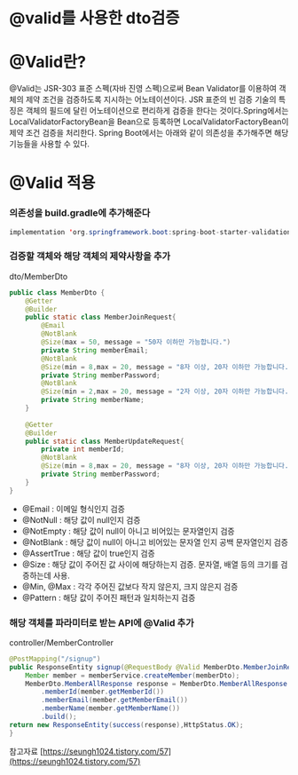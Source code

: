 # @valid를 사용한 dto검증

# @Valid란?

@Valid는 JSR-303 표준 스펙(자바 진영 스펙)으로써 Bean Validator를 이용하여 객체의 제약 조건을 검증하도록 지시하는 어노테이션이다. JSR 표준의 빈 검증 기술의 특징은 객체의 필드에 달린 어노테이션으로 편리하게 검증을 한다는 것이다.Spring에서는 LocalValidatorFactoryBean을 Bean으로 등록하면 LocalValidatorFactoryBean이제약 조건 검증을 처리한다. Spring Boot에서는 아래와 같이 의존성을 추가해주면 해당 기능들을 사용할 수 있다.

# @Valid 적용

### 의존성을 build.gradle에 추가해준다

```java
implementation 'org.springframework.boot:spring-boot-starter-validation'
```

### 검증할 객체와 해당 객체의 제약사항을 추가
dto/MemberDto

```java
public class MemberDto {
	@Getter
	@Builder
	public static class MemberJoinRequest{
	    @Email
	    @NotBlank
	    @Size(max = 50, message = "50자 이하만 가능합니다.")
	    private String memberEmail;
	    @NotBlank
	    @Size(min = 8,max = 20, message = "8자 이상, 20자 이하만 가능합니다.")
	    private String memberPassword;
	    @NotBlank
	    @Size(min = 2,max = 20, message = "2자 이상, 20자 이하만 가능합니다.")
	    private String memberName;
	}
	
	@Getter
	@Builder
	public static class MemberUpdateRequest{
	    private int memberId;
	    @NotBlank
	    @Size(min = 8,max = 20, message = "8자 이상, 20자 이하만 가능합니다.")
	    private String memberPassword;
	}
}
```

- @Email : 이메일 형식인지 검증
- @NotNull : 해당 값이 null인지 검증
- @NotEmpty : 해당 값이 null이 아니고 비어있는 문자열인지 검증
- @NotBlank : 해당 값이 null이 아니고 비어있는 문자열 인지 공백 문자열인지 검증
- @AssertTrue : 해당 값이 true인지 검증
- @Size : 해당 값이 주어진 값 사이에 해당하는지 검증. 문자열, 배열 등의 크기를 검증하는데 사용.
- @Min, @Max : 각각 주어진 값보다 작지 않은지, 크지 않은지 검증
- @Pattern : 해당 값이 주어진 패턴과 일치하는지 검증

### 해당 객체를 파라미터로 받는 API에 @Valid 추가
controller/MemberController

```java
@PostMapping("/signup")
public ResponseEntity signup(@RequestBody @Valid MemberDto.MemberJoinRequest memberDto){
	Member member = memberService.createMember(memberDto);
	MemberDto.MemberAllResponse response = MemberDto.MemberAllResponse.builder()
		.memberId(member.getMemberId())
		.memberEmail(member.getMemberEmail())
		.memberName(member.getMemberName())
		.build();
return new ResponseEntity(success(response),HttpStatus.OK);
}
```

참고자료
[https://seungh1024.tistory.com/57](https://seungh1024.tistory.com/57)
